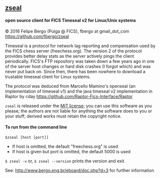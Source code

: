 ## [zseal](https://github.com/fbergo/zseal)
#### open source client for FICS Timeseal v2 for Linux/Unix systems

:copyright:  2016 Felipe Bergo (Pulga @ FICS), fbergo at gmail_dot_com
https://github.com/fbergo/zseal

Timeseal is a protocol for network lag reporting and compensation used by the FICS chess server (freechess.org). The version 2 of the protocol provides better delay stats as the server actively pings the client periodically. FICS's FTP repository was taken down a few years ago in one of the server host changes or hard disk crashes (I forgot which) and was never put back on. Since then, there has been nowhere to download a trustable timeseal client for Linux systems.

The protocol was deduced from Marcello Mamino's openseal (an implementation of timeseal v1) and the java timeseal v2 implementation in Raptor by cday 
https://github.com/Raptor-Fics-Interface/Raptor

`zseal` is released under the [MIT license](mit.md); you can use this software as you please; the authors are not liable for anything the software does to you or your stuff; derived works must retain the copyright notice.

#### To run from the command line

`$zseal [host [port]]`

- If host is omitted, the default "freechess.org" is used
- If host is given but port is omitted, the default 5000 is used

`$ zseal -v` 
or,
`$ zseal --version` 
prints the version and exit.

See: http://www.bergo.eng.br/eboard/doc.php?d=3 for further information
